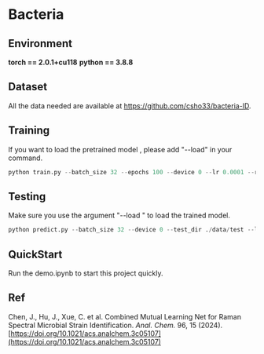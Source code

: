 # Bacteria

## Environment

**torch == 2.0.1+cu118**
**python == 3.8.8**



## Dataset

All the data needed are available at  https://github.com/csho33/bacteria-ID.



## Training

If you want to load the pretrained model , please add "--load" in your command.

```python
python train.py --batch_size 32 --epochs 100 --device 0 --lr 0.0001 --ratio 0.9 --train_dir ./data/train --load
```



## Testing

Make sure you use the argument "--load " to load the trained model.

```python
python predict.py --batch_size 32 --device 0 --test_dir ./data/test --load 
```



## QuickStart

Run the demo.ipynb to start this project quickly.

## Ref
Chen, J., Hu, J., Xue, C. et al. Combined Mutual Learning Net for Raman Spectral Microbial Strain Identification. *Anal. Chem.* 96, 15 (2024). [https://doi.org/10.1021/acs.analchem.3c05107](https://doi.org/10.1021/acs.analchem.3c05107)

